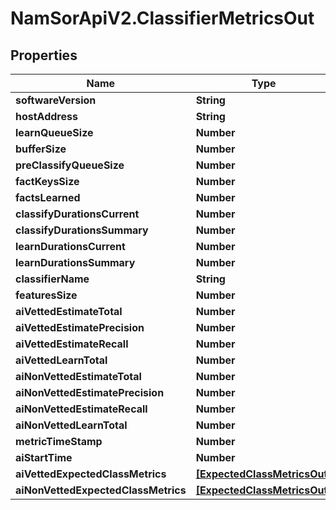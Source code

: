 # NamSorApiV2.ClassifierMetricsOut

## Properties
Name | Type | Description | Notes
------------ | ------------- | ------------- | -------------
**softwareVersion** | **String** |  | [optional] 
**hostAddress** | **String** |  | [optional] 
**learnQueueSize** | **Number** |  | [optional] 
**bufferSize** | **Number** |  | [optional] 
**preClassifyQueueSize** | **Number** |  | [optional] 
**factKeysSize** | **Number** |  | [optional] 
**factsLearned** | **Number** |  | [optional] 
**classifyDurationsCurrent** | **Number** |  | [optional] 
**classifyDurationsSummary** | **Number** |  | [optional] 
**learnDurationsCurrent** | **Number** |  | [optional] 
**learnDurationsSummary** | **Number** |  | [optional] 
**classifierName** | **String** |  | [optional] 
**featuresSize** | **Number** |  | [optional] 
**aiVettedEstimateTotal** | **Number** |  | [optional] 
**aiVettedEstimatePrecision** | **Number** |  | [optional] 
**aiVettedEstimateRecall** | **Number** |  | [optional] 
**aiVettedLearnTotal** | **Number** |  | [optional] 
**aiNonVettedEstimateTotal** | **Number** |  | [optional] 
**aiNonVettedEstimatePrecision** | **Number** |  | [optional] 
**aiNonVettedEstimateRecall** | **Number** |  | [optional] 
**aiNonVettedLearnTotal** | **Number** |  | [optional] 
**metricTimeStamp** | **Number** |  | [optional] 
**aiStartTime** | **Number** |  | [optional] 
**aiVettedExpectedClassMetrics** | [**[ExpectedClassMetricsOut]**](ExpectedClassMetricsOut.md) |  | [optional] 
**aiNonVettedExpectedClassMetrics** | [**[ExpectedClassMetricsOut]**](ExpectedClassMetricsOut.md) |  | [optional] 


